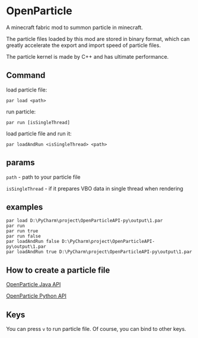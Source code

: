 # OpenParticle

A minecraft fabric mod to summon particle in minecraft.

The particle files loaded by this mod are stored in binary format, which can greatly accelerate the export and import
speed of particle files.

The particle kernel is made by C++ and has ultimate performance.

## Command

load particle file:

```mcfunction
par load <path>
```

run particle:

```mcfunction
par run [isSingleThread]
```

load particle file and run it:

```mcfunction
par loadAndRun <isSingleThread> <path>
```

## params

`path` - path to your particle file

`isSingleThread` - if it prepares VBO data in single thread when rendering

## examples

```mcfunction
par load D:\PyCharm\project\OpenParticleAPI-py\output\1.par
par run
par run true
par run false
par loadAndRun false D:\PyCharm\project\OpenParticleAPI-py\output\1.par
par loadAndRun true D:\PyCharm\project\OpenParticleAPI-py\output\1.par
```

## How to create a particle file

[OpenParticle Java API](https://github.com/Yancey2023/OpenParticleAPI)

[OpenParticle Python API](https://github.com/Yancey2023/OpenParticleAPI-py)

## Keys

You can press `v` to run particle file. Of course, you can bind to other keys.
